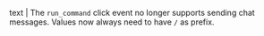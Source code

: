 text | The `run_command` click event no longer supports sending chat messages. Values now always need to have `/` as prefix.
